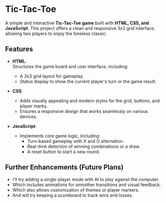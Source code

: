 # Tic-Tac-Toe

A simple and interactive **Tic-Tac-Toe game** built with **HTML, CSS, and JavaScript**. This project offers a clean and responsive 3x3 grid interface, allowing two players to enjoy the timeless classic.

## Features

- **HTML**:  
  Structures the game board and user interface, including:  
  - A 3x3 grid layout for gameplay.  
  - Status display to show the current player's turn or the game result.  

- **CSS**:  
  - Adds visually appealing and modern styles for the grid, buttons, and player marks.  
  - Ensures a responsive design that works seamlessly on various devices.  

- **JavaScript**:  
  - Implements core game logic, including:  
    - Turn-based gameplay with X and O alternation.  
    - Real-time detection of winning combinations or a draw.  
    - A reset button to start a new round.  

## Further Enhancements (Future Plans)  

- I'll try adding a single-player mode with AI to play against the computer.  
- Which includes animations for smoother transitions and visual feedback.  
- Which also allows customization of themes or player markers.  
- And will try keeping a scoreboard to track wins and losses.
